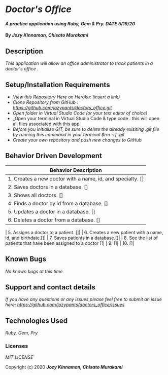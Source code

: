 # _Doctor's Office_

#### _A practice application using Ruby, Gem & Pry. DATE 5/19/20_

#### By _**Jozy Kinnaman, Chisato Murakami**_

## Description

_This application will allow an office administrator to track patients in a doctor's office ._ 

## Setup/Installation Requirements

* _View this Repository Here on Heroku: (insert a link)_
* _Clone Repository from GitHub :  https://github.com/jozypants/doctors_office.git_
* _Open folder in Virtual Studio Code (or your text editor of choice)_
* _Open your terminal in Virtual Studio Code & type code . this will open all files associated with this app. 
* _Before you initialize GIT, be sure to delete the already exisiting .git file by running this command in your terminal $rm -rf .git_
* _Create your own repository and push new changes to GitHub_

## Behavior Driven Development 


|   Behavior Description        |
|-------------------------------|
| 1. Creates a new doctor with a name, id, and specialty. []|
| 2. Saves doctors in a database. []|
| 3. Shows all doctors. []|
| 4. Finds a doctor by id from a database. []|
| 5. Updates a doctor in a database. []|
| 6. Deletes a doctor from a database. []|

| 5. Assigns a doctor to a patient. []|
| 6. Creates a new patient with a name, id, and birthdate.[]|
| 7. Saves patients in a database.[]|
| 8. See the list of patients that have been assigned to a doctor []|
| 9.  []|
| 10.  []|


## Known Bugs

_No known bugs at this time_

## Support and contact details

_If you have any questions or any issues please feel free to submit an issue here: https://github.com/jozypants/doctors_office/issues_

## Technologies Used

_Ruby, Gem, Pry_ 


### Licenses
*MIT LICENSE*

Copyright (c) 2020 **_Jozy Kinnaman, Chisato Murakami_**
